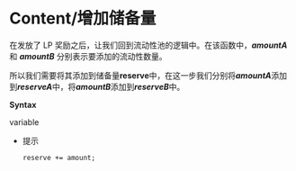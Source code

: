 # Content/增加储备量

在发放了 LP 奖励之后，让我们回到流动性池的逻辑中。在该函数中，***amountA*** 和 ***amountB*** 分别表示要添加的流动性数量。

所以我们需要将其添加到储备量**reserve**中，在这一步我们分别将***amountA***添加到***reserveA***中，将***amountB***添加到***reserveB***中。

**Syntax**

variable

- 提示
    
    ```solidity
    reserve += amount;
    ```
    
